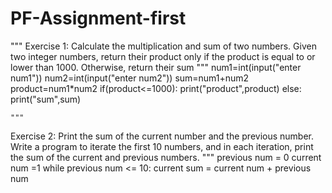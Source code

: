 # PF-Assignment-first
""" 
Exercise 1: Calculate the multiplication and sum of two numbers.
Given two integer numbers, return their product only if the product is equal to or lower than
1000. Otherwise, return their sum
"""
num1=int(input("enter num1"))
num2=int(input("enter num2"))
sum=num1+num2
product=num1*num2
if(product<=1000):
    print("product",product)
else:
    print("sum",sum)
    
    """
   Exercise 2: Print the sum of the current number and the previous number.
Write a program to iterate the first 10 numbers, and in each iteration, print the sum of the current
and previous numbers.
    """
    previous num = 0
    current num =1
    while previous num <= 10:
    current sum = current num + previous num
    
    
    
